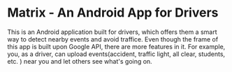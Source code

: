 # Matrix - An Android App for Drivers
This is an Android application built for drivers, which offers them a smart way to detect nearby events and avoid traffice.
Even though the frame of this app is built upon Google API, there are more features in it. For example, you, as a driver, can upload
events(accident, traffic light, all clear, students, etc. ) near you and let others see what's going on.
